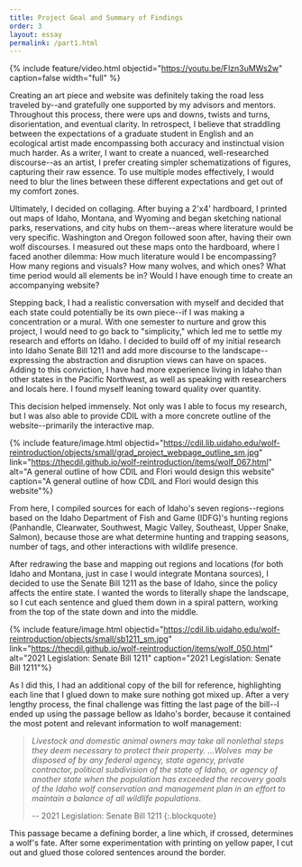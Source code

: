 ```yaml
---
title: Project Goal and Summary of Findings
order: 3
layout: essay
permalink: /part1.html
---
```


{% include feature/video.html objectid="https://youtu.be/Flzn3uMWs2w" caption=false width="full" %}

Creating an art piece and website was definitely taking the road less traveled by--and gratefully one supported by my advisors and mentors. Throughout this process, there were ups and downs, twists and turns, disorientation, and eventual clarity. In retrospect, I believe that straddling between the expectations of a graduate student in English and an ecological artist made encompassing both accuracy and instinctual vision much harder. As a writer, I want to create a nuanced, well-researched discourse--as an artist, I prefer creating simpler schematizations of figures, capturing their raw essence. To use multiple modes effectively, I would need to blur the lines between these different expectations and get out of my comfort zones.

Ultimately, I decided on collaging. After buying a 2'x4' hardboard, I printed out maps of Idaho, Montana, and Wyoming and began sketching national parks, reservations, and city hubs on them--areas where literature would be very specific. Washington and Oregon followed soon after, having their own wolf discourses. I measured out these maps onto the hardboard, where I faced another dilemma: How much literature would I be encompassing? How many regions and visuals? How many wolves, and which ones? What time period would all elements be in? Would I have enough time to create an accompanying website? 

Stepping back, I had a realistic conversation with myself and decided that each state could potentially be its own piece--if I was making a concentration or a mural. With one semester to nurture and grow this project, I would need to go back to "simplicity," which led me to settle my research and efforts on Idaho. I decided to build off of my initial research into Idaho Senate Bill 1211 and add more discourse to the landscape--expressing the abstraction and disruption views can have on spaces. Adding to this conviction, I have had more experience living in Idaho than other states in the Pacific Northwest, as well as speaking with researchers and locals here. I found myself leaning toward quality over quantity.

This decision helped immensely. Not only was I able to focus my research, but I was also able to provide CDIL with a more concrete outline of the website--primarily the interactive map.

{% include feature/image.html objectid="https://cdil.lib.uidaho.edu/wolf-reintroduction/objects/small/grad_project_webpage_outline_sm.jpg" link="https://thecdil.github.io/wolf-reintroduction/items/wolf_067.html" alt="A general outline of how CDIL and Flori would design this website" caption="A general outline of how CDIL and Flori would design this website"%}

From here, I compiled sources for each of Idaho's seven regions--regions based on the Idaho Department of Fish and Game (IDFG)'s hunting regions (Panhandle, Clearwater, Southwest, Magic Valley, Southeast, Upper Snake, Salmon), because those are what determine hunting and trapping seasons, number of tags, and other interactions with wildlife presence.

After redrawing the base and mapping out regions and locations (for both Idaho and Montana, just in case I would integrate Montana sources), I decided to use the Senate Bill 1211 as the base of Idaho, since the policy affects the entire state. I wanted the words to literally shape the landscape, so I cut each sentence and glued them down in a spiral pattern, working from the top of the state down and into the middle.

{% include feature/image.html objectid="https://cdil.lib.uidaho.edu/wolf-reintroduction/objects/small/sb1211_sm.jpg" link="https://thecdil.github.io/wolf-reintroduction/items/wolf_050.html" alt="2021 Legislation: Senate Bill 1211" caption="2021 Legislation: Senate Bill 1211"%}

As I did this, I had an additional copy of the bill for reference, highlighting each line that I glued down to make sure nothing got mixed up. After a very lengthy process, the final challenge was fitting the last page of the bill--I ended up using the passage bellow as Idaho's border, because it contained the most potent and relevant information to wolf management:

> *Livestock and domestic animal owners may take all nonlethal steps they deem necessary to protect their property. ...Wolves  may be disposed of by any federal agency, state agency, private contractor, political subdivision of the state of Idaho, or agency of another state when the population has exceeded the recovery goals of the Idaho wolf conservation and management plan in an effort to maintain a balance of all wildlife populations.*
> 
> -- 2021 Legislation: Senate Bill 1211
{:.blockquote}

This passage became a defining border, a line which, if crossed, determines a wolf's fate. After some experimentation with printing on yellow paper, I cut out and glued those colored sentences around the border.
